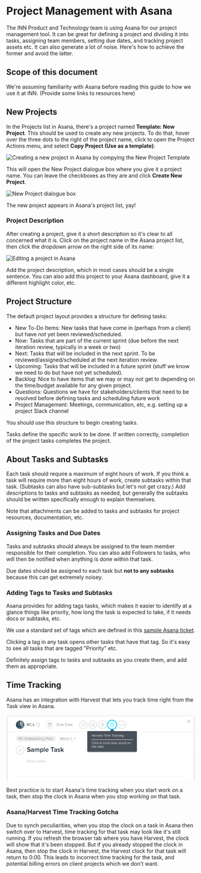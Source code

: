 # Project Management with Asana 

The INN Product and Technology team is using Asana for our project management tool. It can be great for defining a project and dividing it into tasks, assigning team members, setting due dates, and tracking project assets etc. It can also generate a lot of noise. Here's how to achieve the former and avoid the latter.

## Scope of this document

We're assuming familiarity with Asana before reading this guide to how we use it at INN. (Provide some links to resources here)

## New Projects

In the Projects list in Asana, there's a project named **Template: New Project**. This should be used to create any new projects. To do that, hover over the three dots to the right of the project name, click to open the Project Actions menu, and select **Copy Project (Use as a template)**:

![Creating a new project in Asana by compying the New Project Template](.img/asana-new-project-menu.png)

This will open the New Project dialogue box where you give it a project name. You can leave the checkboxes as they are and click **Create New Project**. 

![New Project dialogue box](.img/asana-new-project-dialogue.png)

The new project appears in Asana's project list, yay!

### Project Description

After creating a project, give it a short description so it's clear to all concerned what it is. Click on the project name in the Asana project list, then click the dropdown arrow on the right side of its name:

![Editing a project in Asana](.img/asana-edit-project.png)

Add the project description, which in most cases should be a single sentence. You can also add this project to your Asana dashboard, give it a different highlight color, etc.

## Project Structure

The default project layout provides a structure for defining tasks:

- New To-Do Items: New tasks that have come in (perhaps from a client) but have not yet been reviewed/scheduled.
- Now: Tasks that are part of the current sprint (due before the next iteration review, typically in a week or two)
- Next: Tasks that will be included in the next sprint. To be reviewed/assigned/scheduled at the next iteration review.
- Upcoming: Tasks that will be included in a future sprint (stuff we know we need to do but have not yet scheduled).
- Backlog: Nice to have items that we may or may not get to depending on the time/budget available for any given project.
- Questions: Questions we have for stakeholders/clients that need to be resolved before defining tasks and scheduling future work
- Project Management: Meetings, communication, etc, e.g. setting up a project Slack channel

You should use this structure to begin creating tasks. 

Tasks define the specific work to be done. If written correctly, completion of the project tasks completes the project. 

## About Tasks and Subtasks

Each task should require a maximum of eight hours of work. If you think a task will require more than eight hours of work, create subtasks within that task. (Subtasks can also have sub-subtasks but let's not get crazy.) Add descriptions to tasks and subtasks as needed, but generally the subtasks should be written specifically enough to explain themselves.

Note that attachments can be added to tasks and subtasks for project resources, documentation, etc.

### Assigning Tasks and Due Dates

Tasks and subtasks should always be assigned to the team member responsible for their completion. You can also add Followers to tasks, who will then be notified when anything is done within that task. 

Due dates should be assigned to each task but **not to any subtasks** because this can get extremely noisey. 

### Adding Tags to Tasks and Subtasks

Asana provides for adding tags tasks, which makes it easier to identify at a glance things like priority, how long the task is expected to take, if it needs docs or subtasks, etc. 

We use a standard set of tags which are defined in this [sample Asana ticket](https://app.asana.com/0/116212059113593/116212059113594).

Clicking a tag in any task opens other tasks that have that tag. So it's easy to see all tasks that are tagged "Priority" etc.

Definitely assign tags to tasks and subtasks as you create them, and add them as appropriate.

## Time Tracking

Asana has an integration with Harvest that lets you track time right from the Task view in Asana.

![Asana Time Tracking Feature](asana-time-tracking.png)

Best practice is to start Asana's time tracking when you start work on a task, then stop the clock in Asana when you stop working on that task. 

### Asana/Harvest Time Tracking Gotcha

Due to synch peculiarities, when you stop the clock on a task in Asana then switch over to Harvest, time tracking for that task may look like it's still running. If you refresh the browser tab where you have Harvest, the clock will show that it's been stopped. But if you already stopped the clock in Asana, then stop the clock in Harvest, the Harvest clock for that task will return to 0:00. This leads to incorrect time tracking for the task, and potential billing errors on client projects which we don't want.
